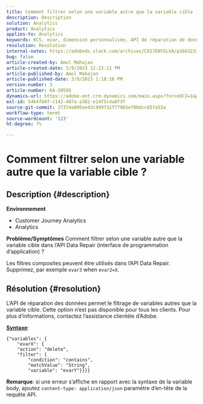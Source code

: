 ```yaml
---
title: Comment filtrer selon une variable autre que la variable cible ?
description: Description
solution: Analytics
product: Analytics
applies-to: Analytics
keywords: KCS, evar, dimension personnalisée, API de réparation de données, filtre
resolution: Resolution
internal-notes: https://adobedx.slack.com/archives/C017ENYSLVA/p1663232879048209
bug: false
article-created-by: Amol Mahajan
article-created-date: 3/9/2023 12:23:11 PM
article-published-by: Amol Mahajan
article-published-date: 3/9/2023 1:18:16 PM
version-number: 3
article-number: KA-20595
dynamics-url: https://adobe-ent.crm.dynamics.com/main.aspx?forceUCI=1&pagetype=entityrecord&etn=knowledgearticle&id=fc6af221-75be-ed11-83ff-6045bd006704
exl-id: 54b4fb8f-c142-487a-a382-e14f5c4a8f3f
source-git-commit: 37374a005ee43c999731f77965ef0bdcc657a53a
workflow-type: tm+mt
source-wordcount: '123'
ht-degree: 7%

---
```


# Comment filtrer selon une variable autre que la variable cible ?

## Description {#description}

<b>Environnement</b>
- Customer Journey Analytics
- Analytics



<b>Problème/Symptômes</b>
Comment filtrer selon une variable autre que la variable cible dans l’API Data Repair (interface de programmation d’application) ?

Les filtres composites peuvent être utilisés dans l’API Data Repair. Supprimez, par exemple `evar3` when `evar2=X`.


## Résolution {#resolution}

L’API de réparation des données permet le filtrage de variables autres que la variable cible. Cette option n’est pas disponible pour tous les clients. Pour plus d’informations, contactez l’assistance clientèle d’Adobe.<br>


<u><b>Syntaxe</b></u>:




```
{"variables": {
    "evarX": {
    "action": "delete",
    "filter": {
        "condition": "contains",
        "matchValue": "String",
        "variable": "evarY"}}}}
```






<b>Remarque</b>: si une erreur s’affiche en rapport avec la syntaxe de la variable body, ajoutez `content-type: application/json` paramètre d’en-tête de la requête API.
